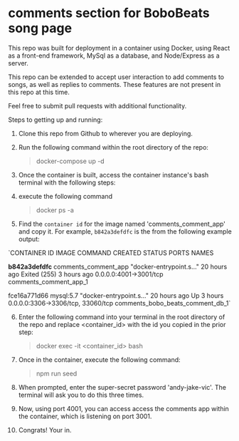 # comments section for BoboBeats song page

This repo was built for deployment in a container using Docker, using React as a front-end framework, MySql as a database, and Node/Express as a server. 

This repo can be extended to accept user interaction to add comments to songs, as well as replies to comments. These features are not present in this repo at this time.

Feel free to submit pull requests with additional functionality.

Steps to getting up and running:

1) Clone this repo from Github to wherever you are deploying.
2) Run the following command within the root directory of the repo:
    > docker-compose up -d
3) Once the container is built, access the container instance's bash terminal with the following steps:
4) execute the following command
    > docker ps -a
    
5) Find the `container id` for the image named 'comments_comment_app' and copy it. For example, `b842a3defdfc` is the from the following example output:

`CONTAINER ID        IMAGE                  COMMAND                  CREATED             STATUS                     PORTS                               NAMES
    
__b842a3defdfc__        comments_comment_app   "docker-entrypoint.s…"   20 hours ago        Exited (255) 3 hours ago   0.0.0.0:4001->3001/tcp              comments_comment_app_1

fce16a771d66        mysql:5.7              "docker-entrypoint.s…"   20 hours ago        Up 3 hours                 0.0.0.0:3306->3306/tcp, 33060/tcp   comments_bobo_beats_comment_db_1`


6) Enter the following command into your terminal in the root directory of the repo and replace <container_id> with the id you copied in the prior step:
    > docker exec -it <container_id> bash
    
7) Once in the container, execute the following command:
    > npm run seed
    
8) When prompted, enter the super-secret password 'andy-jake-vic'. The terminal will ask you to do this three times.

9) Now, using port 4001, you can access access the comments app within the container, which is listening on port 3001.

10) Congrats! Your in.
